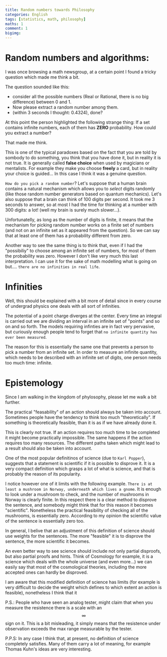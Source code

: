 ```yaml
---
title: Random numbers towards Philosophy
categories: English
tags: [statistics, math, philosophy]
maths: 1
comment: 1
bigimg: 
---
```


Random numbers and algorithms:
===============
I was once browsing a math newsgroup, at a certain point I found a tricky 
question which made me think a bit.

The question sounded like this:
- consider all the possible numbers (Real 
or Rational, there is no big difference) between 0 and 1.
- Now please extract a random number among them.
- (within 3 seconds I thought: 0.4324), done?

At this point the person highlighted the following strange thing:
If a set contains infinite numbers, 
each of them has **ZERO** probability. How could you extract a number?

That made me think.

This is one of the typical paradoxes based on the fact that you are told by
sombody to do something, you think that you have done it, but in reality 
it is not true. It is generally called **false choice** when used by 
magicians or mentalists. For example they make you choose **freely** a card,
but in reality your choice is guided... In this case I think it was a genuine question.

`How do you pick a random number`?
Let's suppose that a human brain contains a natural mechanism which allows
 you to  *select* digits randomly (like those random number generators based
 on quantum mechanics). 
Let's also suppose that a brain can think of 100 digits per second.
It took me 3 seconds to answer, so at most I had the time for thinking at a number
with 300 digits: a lot! (well my brain is surely much slower...).

Unfortunatelly, as long as the number of digits is finite, it means that 
the mechanism for picking random number works on a finite set of numbers (and not
on an infinite set as it appeared from the question).
So we can say that at least one of them has a probability different from zero.

Another way to see the same thing is to think that, even if I had 
the "possibiliy" to choose among an infinite set of numbers, for most of them
the probability was zero. However I don't like very much this last 
interpretation. I can use it for the sake of math modelling what is going
on but.... `there are no infinities in real life`.

Infinities
==========

Well, this should be explained with a bit more of detail since in every
course of undergrad physics one deals with all sort of infinities.

The potential of a point charge diverges at the center. Every time an integral
 is carried out we are dividing an interval in an infinite set of "points" and so on
and so forth.
The models requiring infinties are in fact very pervasive, but curiously enough
people tend to forget that `no infinite quantity has ever been measured`.

The reason for this is essentially the same one that prevents a person to pick 
a number from an infinite set. In order to measure an infinite quantity,
which needs to be described with an infinite set of digits, one person needs
too much time: infinite.

Epistemology
============

Since I am walking in the kingdom of phylosophy, please let me walk a bit further.

The practical "feasability" of an action should always be taken into account.
Sometimes people have the tendency to think too much "theoretically".
If something is theoretically feasible, than it is as if we have already done it.

This is clearly not true. If an action requires too much time to be completed 
it might become practically impossible. The same happens if the action requires too 
many resources. The different paths taken which might lead to a result should also be taken into
account.

One of the most popular definitinos of science (due to `Karl Popper`), suggests
that a statement is scientific if it is possible to disprove it.
It is a very compact definition which grasps a lot of what is science, and that
is probably the reason of its popularity.

I notice however one of it limits with the following example.
`There is at least a mushroom in Norway, underneath which lives a gnome`.
It is enough to look under a mushroom to check, and the number of mushrooms
in Norway is clearly finite. In this respect there is a clear method to disprove
the sentence, and somebody might think that for this reason it becomes "scientific".
Nonetheless the practical feasibility of checking all of the mushrooms, is 
essentially zero. According to my opinion
the scientific value of the sentence is essentially zero too.

In general, I belive that an adjustment of this definition of science should
use weights for the sentences. The more "feasible" it is to disprove the 
sentence, the more scientific it becomes.

An even better way to see science should include not only partial disproofs, but 
also partial proofs and hints. Think of Cosmology for example, it is a science
which deals with the whole universe (and even more...) we can easily say that 
most of the cosmological theories, including the more accepted ones can hardly
be disproved.  


I am aware that this modified definition of science has limits (for example
is very difficult to decide the weight which defines to which extent an action
is feasible), nonetheless I think that it  


P.S.:
People who have seen an analog tester, might claim that when you measure the
resistence there is a scale with an $$\infty$$ sign on it.
This is a bit misleading, it simply means that the resistence under observation
exceeds the max range measurable by the tester.

P.P.S:
In any case I think that, at present, no definition of science completely satisfies.
Many of them carry a lot of meaning, for example Thomas Kuhn's ideas are very interesting.






  










